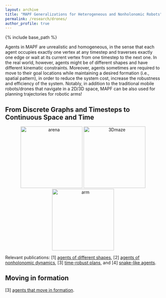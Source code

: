 ```yaml
---
layout: archive
title: "MAPF Generalizations for Heterogeneous and Nonholonomic Robots"
permalink: /research/drones/
author_profile: true
---
```


{% include base_path %}


Agents in MAPF are unrealistic and homogeneous, 
in the sense that each agent occupies exactly one vertex at any timestep and 
traverses exactly one edge or wait at its current vertex from one timestep to the next one. 
In the real world, however, agents might be of different shapes and have different kinematic constraints. 
Moreover, agents sometimes are required to move to their goal locations 
while maintaining a desired formation (i.e., spatial pattern), 
in order to reduce the system cost, increase the robustness and efficiency of the system. 
Notably, in addition to the traditional mobile robots/drones that navigate in a 2D/3D space, 
MAPF can be also used for planning trajectories for robotic arms!

## From Discrete Graphs and Timesteps to Continuous Space and Time
<p style="text-align:center;">
    <img src="https://jiaoyangli.me/images/arena.gif" width="200pt" alt="arena"/>
    <!--<img src="https://jiaoyangli.me/images/maze.gif" width="200pt" alt="maze"/>-->
    <img src="https://jiaoyangli.me/images/3Dmaze.gif" width="200pt" alt="3Dmaze"/>
    <!--<img src="https://jiaoyangli.me/images/drone_top.gif" width="400pt" alt="drone-side" />
    <img src="https://jiaoyangli.me/images/drone_side.gif" width="200pt" alt="drone-top" />-->
    <img src="https://jiaoyangli.me/images/bar.gif" width="200pt" alt="arm" />
</p>


Relevant publications: 
[1] [agents of different shapes](https://jiaoyangli.me/publications/LiAAAI19large),
[2] [agents of nonholonomic dynamics](https://jiaoyangli.me/publications/ChenAAAI21s2m2), 
[3] [time-robust plans](https://jiaoyangli.me/publications/ChenAAAI21robust), and
[4] [snake-like agents](https://jiaoyangli.me/publications/ChenSoCS22).


## Moving in formation
[3] [agents that move in formation](http://ifaamas.org/Proceedings/aamas2020/pdfs/p726.pdf "AAMAS 2020").

